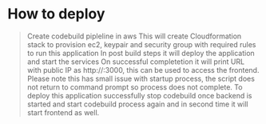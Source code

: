# How to deploy
> Create codebuild pipleline in aws
> This will create Cloudformation stack to provision ec2, keypair and security group with required rules to run this application
> In post build steps it will deploy the application and start the services
> On successful completetion it will print URL with public IP as http://<IP>:3000, this can be used to access the frontend.
Please note this has small issue with startup process, the script does not return to command prompt so process does not complete. To deploy this application successfully stop codebuild once backend is started and start codebuild process again and in second time it will start frontend as well.

